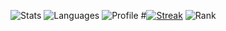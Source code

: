 ![Stats](http://github-profile-summary-cards.vercel.app/api/cards/stats?username=SchweGELBin&theme=tokyonight)
![Languages](http://github-profile-summary-cards.vercel.app/api/cards/most-commit-language?username=SchweGELBin&theme=tokyonight)
![Profile](http://github-profile-summary-cards.vercel.app/api/cards/profile-details?username=SchweGELBin&theme=tokyonight)
#[![Streak](https://streak-stats.demolab.com?user=SchweGELBin&theme=tokyonight&hide_border=true&border_radius=6&date_format=j%20M%5B%20Y%5D&card_width=700)](https://git.io/streak-stats)
![Rank](https://github-readme-stats.vercel.app/api/?username=SchweGELBin&include_all_commits=true&show_icons=true&theme=tokyonight&hide_border=true&border_radius=6&custom_title=Rank&card_width=467)
